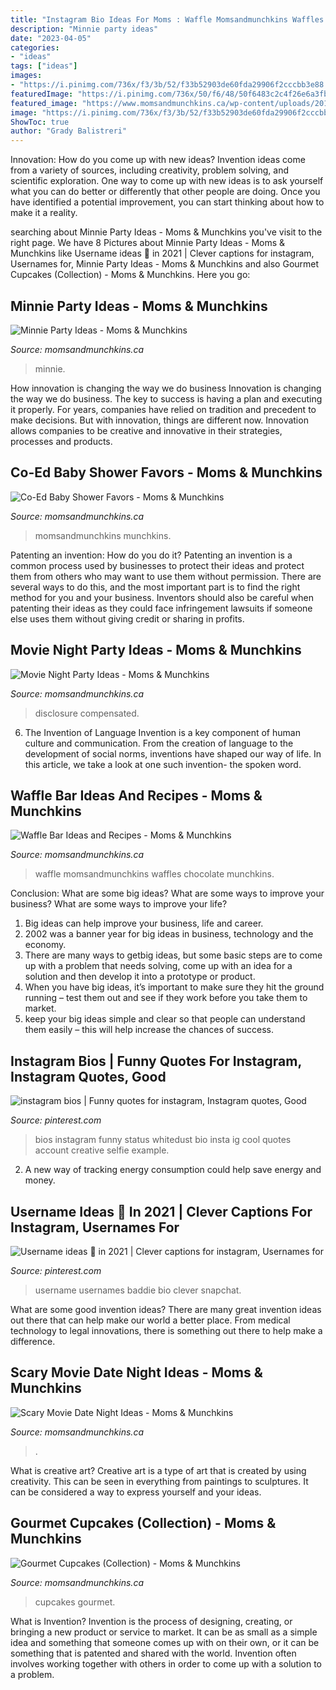 ```yaml
---
title: "Instagram Bio Ideas For Moms : Waffle Momsandmunchkins Waffles Chocolate Munchkins"
description: "Minnie party ideas"
date: "2023-04-05"
categories:
- "ideas"
tags: ["ideas"]
images:
- "https://i.pinimg.com/736x/f3/3b/52/f33b52903de60fda29906f2cccbb3e88.jpg"
featuredImage: "https://i.pinimg.com/736x/50/f6/48/50f6483c2c4f26e6a3fb86b6f48e71a1.jpg"
featured_image: "https://www.momsandmunchkins.ca/wp-content/uploads/2014/09/gourmet-cupcakes-livelifesugar.jpg"
image: "https://i.pinimg.com/736x/f3/3b/52/f33b52903de60fda29906f2cccbb3e88.jpg"
ShowToc: true
author: "Grady Balistreri"
---
```



Innovation: How do you come up with new ideas?
Invention ideas come from a variety of sources, including creativity, problem solving, and scientific exploration. One way to come up with new ideas is to ask yourself what you can do better or differently that other people are doing. Once you have identified a potential improvement, you can start thinking about how to make it a reality.

	

		
searching about Minnie Party Ideas - Moms &amp; Munchkins you've visit to the right page. We have 8 Pictures about Minnie Party Ideas - Moms &amp; Munchkins like Username ideas 💛 in 2021 | Clever captions for instagram, Usernames for, Minnie Party Ideas - Moms &amp; Munchkins and also Gourmet Cupcakes (Collection) - Moms &amp; Munchkins. Here you go:
		
    
## Minnie Party Ideas - Moms &amp; Munchkins

<img loading=lazy src="https://www.momsandmunchkins.ca/wp-content/uploads/2015/07/minnie-mouse-party-table-4-m.jpg" onerror="this.onerror=null;this.src='https://tse4.mm.bing.net/th?id=OIP.XJRVIyIgveaxvMKBR-WcRwHaLH&amp;pid=15.1';" alt="Minnie Party Ideas - Moms &amp; Munchkins">

_Source: momsandmunchkins.ca_

>minnie. 

	

How innovation is changing the way we do business
Innovation is changing the way we do business. The key to success is having a plan and executing it properly. For years, companies have relied on tradition and precedent to make decisions. But with innovation, things are different now. Innovation allows companies to be creative and innovative in their strategies, processes and products.

    
## Co-Ed Baby Shower Favors - Moms &amp; Munchkins

<img loading=lazy src="https://www.momsandmunchkins.ca/wp-content/uploads/2013/03/co-ed-baby-shower-favor-ideas.jpg" onerror="this.onerror=null;this.src='https://tse2.mm.bing.net/th?id=OIP.VIwXF54jeZoXK-EgaaWdDQHaLH&amp;pid=15.1';" alt="Co-Ed Baby Shower Favors - Moms &amp; Munchkins">

_Source: momsandmunchkins.ca_

>momsandmunchkins munchkins. 

	

Patenting an invention: How do you do it?
Patenting an invention is a common process used by businesses to protect their ideas and protect them from others who may want to use them without permission. There are several ways to do this, and the most important part is to find the right method for you and your business. Inventors should also be careful when patenting their ideas as they could face infringement lawsuits if someone else uses them without giving credit or sharing in profits.

    
## Movie Night Party Ideas - Moms &amp; Munchkins

<img loading=lazy src="https://www.momsandmunchkins.ca/wp-content/uploads/2016/03/movie-night-party-copy.jpg" onerror="this.onerror=null;this.src='https://tse1.mm.bing.net/th?id=OIP.Rr1p7Kab33rtlYziFqVmAAHaNT&amp;pid=15.1';" alt="Movie Night Party Ideas - Moms &amp; Munchkins">

_Source: momsandmunchkins.ca_

>disclosure compensated. 

	

6. The Invention of Language
Invention is a key component of human culture and communication. From the creation of language to the development of social norms, inventions have shaped our way of life. In this article, we take a look at one such invention- the spoken word.

    
## Waffle Bar Ideas And Recipes - Moms &amp; Munchkins

<img loading=lazy src="https://www.momsandmunchkins.ca/wp-content/uploads/2017/10/waffle-bar-3-683x1024.jpg" onerror="this.onerror=null;this.src='https://tse1.mm.bing.net/th?id=OIP.5J8qttnbF7Pq1DzCOH1BbQHaLG&amp;pid=15.1';" alt="Waffle Bar Ideas and Recipes - Moms &amp; Munchkins">

_Source: momsandmunchkins.ca_

>waffle momsandmunchkins waffles chocolate munchkins. 

	

Conclusion: What are some big ideas? What are some ways to improve your business? What are some ways to improve your life?
1. Big ideas can help improve your business, life and career.
2. 2002 was a banner year for big ideas in business, technology and the economy.
3. There are many ways to getbig ideas, but some basic steps are to come up with a problem that needs solving, come up with an idea for a solution and then develop it into a prototype or product.
4. When you have big ideas, it’s important to make sure they hit the ground running – test them out and see if they work before you take them to market.
5. keep your big ideas simple and clear so that people can understand them easily – this will help increase the chances of success.

    
## Instagram Bios | Funny Quotes For Instagram, Instagram Quotes, Good

<img loading=lazy src="https://i.pinimg.com/736x/50/f6/48/50f6483c2c4f26e6a3fb86b6f48e71a1.jpg" onerror="this.onerror=null;this.src='https://tse3.mm.bing.net/th?id=OIP.TimsZoE3JEDX9bYgupheAgHaNK&amp;pid=15.1';" alt="instagram bios | Funny quotes for instagram, Instagram quotes, Good">

_Source: pinterest.com_

>bios instagram funny status whitedust bio insta ig cool quotes account creative selfie example. 

	

2. A new way of tracking energy consumption could help save energy and money.

    
## Username Ideas 💛 In 2021 | Clever Captions For Instagram, Usernames For

<img loading=lazy src="https://i.pinimg.com/736x/f3/3b/52/f33b52903de60fda29906f2cccbb3e88.jpg" onerror="this.onerror=null;this.src='https://tse1.mm.bing.net/th?id=OIP.UmPgeLQ3aWBmlVd-g7SgxwHaHx&amp;pid=15.1';" alt="Username ideas 💛 in 2021 | Clever captions for instagram, Usernames for">

_Source: pinterest.com_

>username usernames baddie bio clever snapchat. 

	

What are some good invention ideas?
There are many great invention ideas out there that can help make our world a better place. From medical technology to legal innovations, there is something out there to help make a difference.

    
## Scary Movie Date Night Ideas - Moms &amp; Munchkins

<img loading=lazy src="https://www.momsandmunchkins.ca/wp-content/uploads/2015/03/scary-movie-date-night-printables-2.jpg" onerror="this.onerror=null;this.src='https://tse3.mm.bing.net/th?id=OIP.t9C_p76WtvEDps5HAfCITwHaKZ&amp;pid=15.1';" alt="Scary Movie Date Night Ideas - Moms &amp; Munchkins">

_Source: momsandmunchkins.ca_

>. 

	

What is creative art?
Creative art is a type of art that is created by using creativity. This can be seen in everything from paintings to sculptures. It can be considered a way to express yourself and your ideas.

    
## Gourmet Cupcakes (Collection) - Moms &amp; Munchkins

<img loading=lazy src="https://www.momsandmunchkins.ca/wp-content/uploads/2014/09/gourmet-cupcakes-livelifesugar.jpg" onerror="this.onerror=null;this.src='https://tse4.mm.bing.net/th?id=OIP.BgN3nmmS8EJVsYP516wduAAAAA&amp;pid=15.1';" alt="Gourmet Cupcakes (Collection) - Moms &amp; Munchkins">

_Source: momsandmunchkins.ca_

>cupcakes gourmet. 

	

What is Invention?
Invention is the process of designing, creating, or bringing a new product or service to market. It can be as small as a simple idea and something that someone comes up with on their own, or it can be something that is patented and shared with the world. Invention often involves working together with others in order to come up with a solution to a problem.


